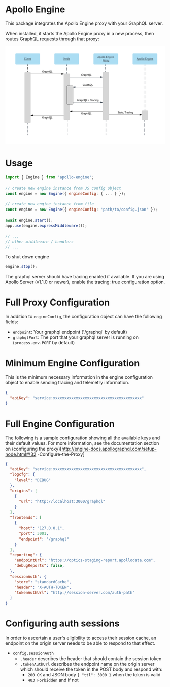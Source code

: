# Apollo Engine
This package integrates the Apollo Engine proxy with your GraphQL server.

When installed, it starts the Apollo Engine proxy in a new process, then routes
GraphQL requests through that proxy:

![Sequence Diagram](docs/sequence-diagram.png)

# Usage
```js
import { Engine } from 'apollo-engine';

// create new engine instance from JS config object
const engine = new Engine({ engineConfig: { ... } });

// create new engine instance from file
const engine = new Engine({ engineConfig: 'path/to/config.json' });

await engine.start();
app.use(engine.expressMiddleware());

// ...
// other middleware / handlers
// ...
```

To shut down engine
```js
engine.stop();
```

The graphql server should have tracing enabled if available. If you are using Apollo Server (v1.1.0 or newer), enable the tracing: true configuration option.

# Full Proxy Configuration
In addition to `engineConfig`, the configuration object can have the following fields:
- `endpoint`: Your graphql endpoint ('/graphql' by default)
- `graphqlPort`: The port that your graphql server is running on (`process.env.PORT` by default)

# Minimum Engine Configuration
This is the minimum necessary information in the engine configuration object to enable sending tracing and telemetry information.

```json
{
  "apiKey": "service:xxxxxxxxxxxxxxxxxxxxxxxxxxxxxxxxxxxxxxx"
}
```

# Full Engine Configuration
The following is a sample configuration showing all the available keys and their default values.
For more information, see the documentation section on (configuring the proxy)[http://engine-docs.apollographql.com/setup-node.html#\32 -Configure-the-Proxy]
```json
{
  "apiKey": "service:xxxxxxxxxxxxxxxxxxxxxxxxxxxxxxxxxxxxxxx",
  "logcfg": {
    "level": "DEBUG"
  },
  "origins": [
    {
      "url": "http://localhost:3000/graphql"
    }
  ],
  "frontends": [
    {
      "host": "127.0.0.1",
      "port": 3001,
      "endpoint": "/graphql"
    }
  ],
  "reporting": {
    "endpointUrl": "https://optics-staging-report.apollodata.com",
    "debugReports": false,
  },
  "sessionAuth": {
    "store": "standardCache",
    "header": "X-AUTH-TOKEN",
    "tokenAuthUrl": "http://session-server.com/auth-path"
  }
}
```

# Configuring auth sessions
In order to ascertain a user's eligibility to access their session cache, an endpoint on the origin server needs to be able to respond to that effect. 

- `config.sessionAuth`
  - `.header` describes the header that should contain the session token
  - `.tokenAuthUrl` describes the endpoint name on the origin server which should receive the token in the POST body and respond with:
    - `200 OK` and JSON body `{ "ttl": 3000 }` when the token is valid
    - `403 Forbidden` and if not
